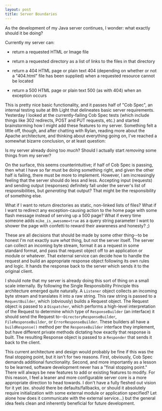 ```yaml
---
layout: post
title: Server Boundaries
---
```


As the development of my Java server continues, I wonder: what exactly should it be doing?

Currently my server can:

- return a requested HTML or Image file

- return a requested directory as a list of links to the files in that directory

- return a 404 HTML page or plain text 404 (depending on whether or not a "404.html" file has been supplied) when a requested resource cannot be located

- return a 500 HTML page or plain text 500 (as with 404) when an exception occurs

This is pretty nice basic functionality, and it passes half of "Cob Spec", an internal testing suite at 8th Light that delineates basic server requirements. Yesterday I looked at the currently-failing Cob Spec tests (which include things like 302 redirects, POST and PUT requests, etc.) and started brainstorming how I might add these features to my server. Something felt a little off, though, and after chatting with Rylan, reading more about the Apache architecture, and thinking about everything going on, I've reached a somewhat bizarre conclusion, or at least question:

Is my server already doing too *much*? Should I actually start *removing* some things from my server?

On the surface, this seems counterintuitive; if half of Cob Spec is passing, then what I have so far must be doing something right, and given the other half is failing, there must be more to implement. However, I am increasingly feeling that the server should do less and less. Accepting input (requests) and sending output (responses) definitely fall under the server's list of responsibilities, but *generating* that output? That might be the responsibility of something else.

What if I want to return directories as static, non-linked lists of files? What if I want to redirect any exception-causing action to the home page with some flash message instead of serving up a 500 page? What if every time someone adds `mike_is_awesome=true` as a query string parameter I want to shower the page with confetti to reward their awareness and honesty? ;)

These are all decisions that should be made by some other thing--to be honest I'm not exactly sure *what* thing, but not the server itself. The server can collect an incoming byte stream, format it as a request in some standard format, and pass that request object off to an application or module or whatever. That external service can decide how to handle the request and build an appropriate response object following its own rules and logic. It hands the response back to the server which sends it to the original client.

I should note that my server is already doing this sort of thing on a small scale internally. By following the Single Responsibility Principle this architecture emerged quite naturally. A `Listener` object collects an incoming byte stream and translates it into a raw string. This raw string is passed to a `RequestBuilder`, which (obviously) builds a Request object. The Request object is passed to a `Dispatcher`, which performs a high-level interpretation of the Request to determine which type of `ResponseBuilder` (an interface) it should send the Request to--`DirectoryResponseBuilder`, `FileResponseBuilder`, or `ErrorResponseBuilder`. These builders all have a `buildResponse()` method per the `ResponseBuilder` interface they implement, but have different private methods dictating how exactly that response is built. The resulting Response object is passed to a `Responder` that sends it back to the client.

This current architecture and design would probably be fine if this was the final stopping point, but it isn't for two reasons. First, obviously, Cob Spec demands additional functionality. Second, and more importantly as a lesson to be learned, software development never has a "final stopping point." There will always be new features to add or existing features to modify. For this reason, I feel a leaner and more configurable server core is a more appropriate direction to head towards. I don't have a fully fleshed out vision for it yet (ex. should there be defaults/fallbacks, or should it absolutely require initialization with some external module or application specified? Let alone how does it communicate with the external service...) but the general idea feels clean and inherently beneficial for future development.
